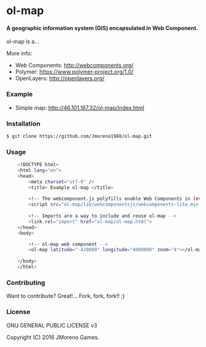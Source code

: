 # ol-map
#### A geographic information system (GIS) encapsulated in Web Component.

ol-map is a...

More info: 
 - Web Components: http://webcomponents.org/
 - Polymer: https://www.polymer-project.org/1.0/
 - OpenLayers: http://openlayers.org/

### Example
 - Simple map: http://46.101.187.32/ol-map/index.html

### Installation
```sh
$ git clone https://github.com/Jmoreno1988/ol-map.git
```

### Usage
```sh
    <!DOCTYPE html>
	<html lang="en">
	<head>
	    <meta charset="utf-8" />
    	<title> Example ol-map </title>
    	
    	<!-- The webcomponent.js polyfills enable Web Components in (evergreen) browsers that lack native support. -->
    	<script src="ol-map/lib/webcomponentsjs/webcomponents-lite.min.js"> </script>
    	
    	<!-- Imports are a way to include and reuse ol-map -->
    	<link rel="import" href="ol-map/ol-map.html">
	</head>
	<body>

		<!-- ol-map web component -->
    	<ol-map latitude="-420000" longitude="4800000" zoom="4"></ol-map>
    	
	</body>
	</html>
```

### Contributing
Want to contribute? Great!... Fork, fork, fork!! ;)

### License
GNU GENERAL PUBLIC LICENSE v3

Copyright (C) 2016 JMoreno Games.